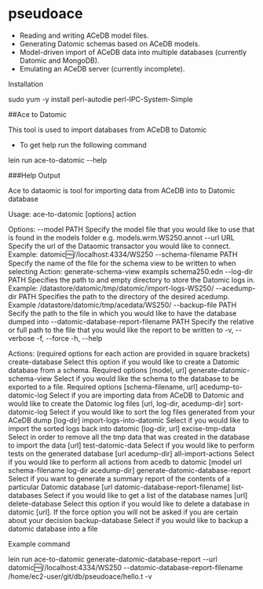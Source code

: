 # pseudoace



- Reading and writing ACeDB model files.
- Generating Datomic schemas based on ACeDB models.
- Model-driven import of ACeDB data into multiple databases (currently Datomic and MongoDB).
- Emulating an ACeDB server (currently incomplete).

Installation

sudo yum -y install perl-autodie perl-IPC-System-Simple


##Ace to Datomic

This tool is used to import databases from ACeDB to Datomic


   - To get help run the following command

lein run ace-to-datomic --help

###Help Output

Ace to dataomic is tool for importing data from ACeDB into to Datomic database

Usage: ace-to-datomic [options] action

Options:
      --model PATH                             Specify the model file that you would like to use that is found in the models folder e.g. models.wrm.WS250.annot
      --url URL                                Specify the url of the Dataomic transactor you would like to connect. Example: datomic:free://localhost:4334/WS250
      --schema-filename PATH                   Specify the name of the file for the schema view to be written to when selecting Action: generate-schema-view exampls schema250.edn
      --log-dir PATH                           Specifies the path to and empty directory to store the Datomic logs in. Example: /datastore/datomic/tmp/datomic/import-logs-WS250/
      --acedump-dir PATH                       Specifies the path to the directory of the desired acedump. Example /datastore/datomic/tmp/acedata/WS250/
      --backup-file PATH                       Secify the path to the file in which you would like to have the database dumped into
      --datomic-database-report-filename PATH  Specify the relative or full path to the file that you would like the report to be written to
  -v, --verbose
  -f, --force
  -h, --help

Actions: (required options for each action are provided in square brackets)
  create-database                      Select this option if you would like to create a Datomic database from a schema. Required options [model, url]
  generate-datomic-schema-view         Select if you would like the schema to the database to be exported to a file. Required options [schema-filename, url]
  acedump-to-datomic-log               Select if you are importing data from ACeDB to Datomic and would like to create the Datomic log files [url, log-dir, acedump-dir]
  sort-datomic-log                     Select if you would like to sort the log files generated from your ACeDB dump [log-dir]
  import-logs-into-datomic             Select if you would like to import the sorted logs back into datomic [log-dir, url]
  excise-tmp-data                      Select in order to remove all the tmp data that was created in the database to import the data [url]
  test-datomic-data                    Select if you would like to perform tests on the generated database [url acedump-dir]
  all-import-actions                   Select if you would like to perform all actions from acedb to datomic [model url schema-filename log-dir acedump-dir]
  generate-datomic-database-report     Select if you want to generate a summary report of the contents of a particular Datomic database [url datomic-database-report-filename]
  list-databases                       Select if you would like to get a list of the database names [url]
  delete-database                      Select this option if you would like to delete a database in datomic [url]. If the force option you will not be asked if you are certain about your decision
  backup-database                      Select if you would like to backup a datomic database into a file


Example command

lein run ace-to-datomic generate-datomic-database-report --url datomic:free://localhost:4334/WS250 --datomic-database-report-filename /home/ec2-user/git/db/pseudoace/hello.t -v

